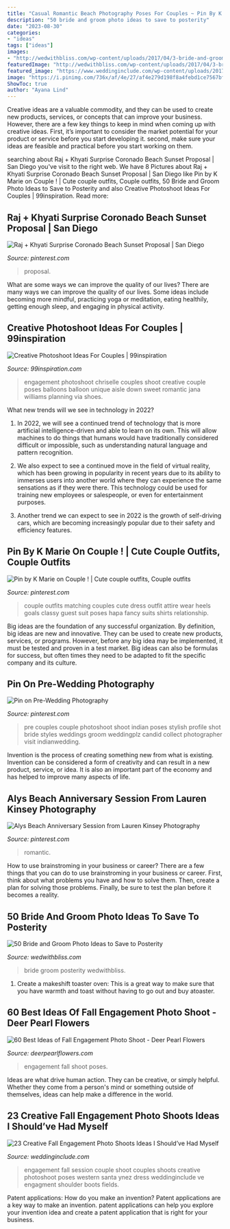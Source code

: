 ```yaml
---
title: "Casual Romantic Beach Photography Poses For Couples ~ Pin By K Marie On Couple !"
description: "50 bride and groom photo ideas to save to posterity"
date: "2023-08-30"
categories:
- "ideas"
tags: ["ideas"]
images:
- "http://wedwithbliss.com/wp-content/uploads/2017/04/3-bride-and-groom-photo-ideas.jpg"
featuredImage: "http://wedwithbliss.com/wp-content/uploads/2017/04/3-bride-and-groom-photo-ideas.jpg"
featured_image: "https://www.weddinginclude.com/wp-content/uploads/2017/06/Fall-engagement-session-ideas.jpg"
image: "https://i.pinimg.com/736x/af/4e/27/af4e279d198f8a4febd1ce7567bf80b7.jpg"
ShowToc: true
author: "Ayana Lind"
---
```



Creative ideas are a valuable commodity, and they can be used to create new products, services, or concepts that can improve your business. However, there are a few key things to keep in mind when coming up with creative ideas. First, it’s important to consider the market potential for your product or service before you start developing it. second, make sure your ideas are feasible and practical before you start working on them.

	

		
searching about Raj + Khyati Surprise Coronado Beach Sunset Proposal | San Diego you've visit to the right web. We have 8 Pictures about Raj + Khyati Surprise Coronado Beach Sunset Proposal | San Diego like Pin by K Marie on Couple ! | Cute couple outfits, Couple outfits, 50 Bride and Groom Photo Ideas to Save to Posterity and also Creative Photoshoot Ideas For Couples | 99inspiration. Read more:
		
    
## Raj + Khyati Surprise Coronado Beach Sunset Proposal | San Diego

<img loading=lazy src="https://i.pinimg.com/originals/4c/ed/49/4ced49e497bafbe58b4a9e42e60cfa5e.jpg" onerror="this.onerror=null;this.src='https://tse2.mm.bing.net/th?id=OIP.65Ijldg4r_Nv_lw5hMcY_wHaLI&amp;pid=15.1';" alt="Raj + Khyati Surprise Coronado Beach Sunset Proposal | San Diego">

_Source: pinterest.com_

>proposal. 

	

What are some ways we can improve the quality of our lives?
There are many ways we can improve the quality of our lives. Some ideas include becoming more mindful, practicing yoga or meditation, eating healthily, getting enough sleep, and engaging in physical activity.

    
## Creative Photoshoot Ideas For Couples | 99inspiration

<img loading=lazy src="https://www.99inspiration.com/wp-content/uploads/2015/06/romantic-photoshoot-ideas-for-couples.jpg" onerror="this.onerror=null;this.src='https://tse2.mm.bing.net/th?id=OIP.-JZ9vNLGps_qVVruQf9dSwHaKB&amp;pid=15.1';" alt="Creative Photoshoot Ideas For Couples | 99inspiration">

_Source: 99inspiration.com_

>engagement photoshoot chriselle couples shoot creative couple poses balloons balloon unique aisle down sweet romantic jana williams planning via shoes. 

	

What new trends will we see in technology in 2022?
1. In 2022, we will see a continued trend of technology that is more artificial intelligence-driven and able to learn on its own. This will allow machines to do things that humans would have traditionally considered difficult or impossible, such as understanding natural language and pattern recognition.
2. We also expect to see a continued move in the field of virtual reality, which has been growing in popularity in recent years due to its ability to immerses users into another world where they can experience the same sensations as if they were there. This technology could be used for training new employees or salespeople, or even for entertainment purposes.

3. Another trend we can expect to see in 2022 is the growth of self-driving cars, which are becoming increasingly popular due to their safety and efficiency features.

    
## Pin By K Marie On Couple ! | Cute Couple Outfits, Couple Outfits

<img loading=lazy src="https://i.pinimg.com/736x/af/4e/27/af4e279d198f8a4febd1ce7567bf80b7.jpg" onerror="this.onerror=null;this.src='https://tse3.mm.bing.net/th?id=OIP.EkMyW2QRi1AXXiflQ8F11gHaLJ&amp;pid=15.1';" alt="Pin by K Marie on Couple ! | Cute couple outfits, Couple outfits">

_Source: pinterest.com_

>couple outfits matching couples cute dress outfit attire wear heels goals classy guest suit poses hapa fancy suits shirts relationship. 

	

Big ideas are the foundation of any successful organization. By definition, big ideas are new and innovative. They can be used to create new products, services, or programs. However, before any big idea may be implemented, it must be tested and proven in a test market. Big ideas can also be formulas for success, but often times they need to be adapted to fit the specific company and its culture.

    
## Pin On Pre-Wedding Photography

<img loading=lazy src="https://i.pinimg.com/736x/eb/23/02/eb23023f41e456e16d5e003210412808--indian-couple-photoshoot-pre-wedding-photoshoot-indian.jpg" onerror="this.onerror=null;this.src='https://tse1.mm.bing.net/th?id=OIP.Ctnxks99mO68GDuPlNMIOgHaKM&amp;pid=15.1';" alt="Pin on Pre-Wedding Photography">

_Source: pinterest.com_

>pre couples couple photoshoot shoot indian poses stylish profile shot bride styles weddings groom weddingplz candid collect photographer visit indianwedding. 

	

Invention is the process of creating something new from what is existing. Invention can be considered a form of creativity and can result in a new product, service, or idea. It is also an important part of the economy and has helped to improve many aspects of life.

    
## Alys Beach Anniversary Session From Lauren Kinsey Photography

<img loading=lazy src="https://i.pinimg.com/originals/d7/5e/94/d75e947815731cdcd7e5f28a1c794064.jpg" onerror="this.onerror=null;this.src='https://tse4.mm.bing.net/th?id=OIP.Tnmu3aOo4ToTIgVOFnfD8AHaLL&amp;pid=15.1';" alt="Alys Beach Anniversary Session from Lauren Kinsey Photography">

_Source: pinterest.com_

>romantic. 

	

How to use brainstroming in your business or career?
There are a few things that you can do to use brainstroming in your business or career. First, think about what problems you have and how to solve them. Then, create a plan for solving those problems. Finally, be sure to test the plan before it becomes a reality.

    
## 50 Bride And Groom Photo Ideas To Save To Posterity

<img loading=lazy src="http://wedwithbliss.com/wp-content/uploads/2017/04/3-bride-and-groom-photo-ideas.jpg" onerror="this.onerror=null;this.src='https://tse1.mm.bing.net/th?id=OIP.xHnv3zE_0xHzqwDt-IxV5gHaKj&amp;pid=15.1';" alt="50 Bride and Groom Photo Ideas to Save to Posterity">

_Source: wedwithbliss.com_

>bride groom posterity wedwithbliss. 

	

1. Create a makeshift toaster oven: This is a great way to make sure that you have warmth and toast without having to go out and buy atoaster.

    
## 60 Best Ideas Of Fall Engagement Photo Shoot - Deer Pearl Flowers

<img loading=lazy src="https://www.deerpearlflowers.com/wp-content/uploads/2016/08/Fall-Engagement-Photo-Shoot-and-Poses-Ideas-15.jpg" onerror="this.onerror=null;this.src='https://tse2.mm.bing.net/th?id=OIP.LE1YvsztqRCcIDNAy2DxaQHaKD&amp;pid=15.1';" alt="60 Best Ideas of Fall Engagement Photo Shoot - Deer Pearl Flowers">

_Source: deerpearlflowers.com_

>engagement fall shoot poses. 

	

Ideas are what drive human action. They can be creative, or simply helpful. Whether they come from a person's mind or something outside of themselves, ideas can help make a difference in the world.

    
## 23 Creative Fall Engagement Photo Shoots Ideas I Should’ve Had Myself

<img loading=lazy src="https://www.weddinginclude.com/wp-content/uploads/2017/06/Fall-engagement-session-ideas.jpg" onerror="this.onerror=null;this.src='https://tse4.mm.bing.net/th?id=OIP.0Os6a7CYSnGGxLUeObGKhQHaKD&amp;pid=15.1';" alt="23 Creative Fall Engagement Photo Shoots Ideas I Should’ve Had Myself">

_Source: weddinginclude.com_

>engagement fall session couple shoot couples shoots creative photoshoot poses western santa ynez dress weddinginclude ve engagment shoulder boots fields. 

	

Patent applications: How do you make an invention?
Patent applications are a key way to make an invention. patent applications can help you explore your invention idea and create a patent application that is right for your business.

